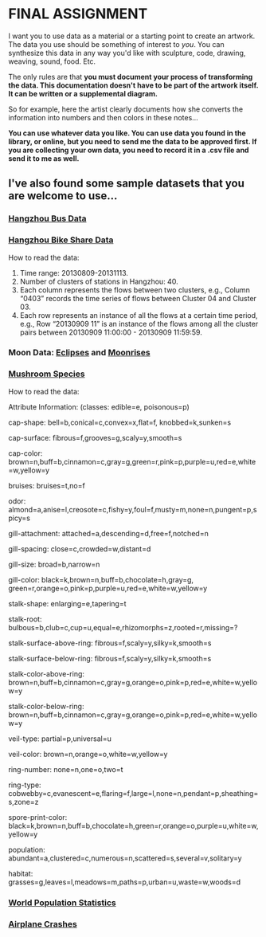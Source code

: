 # FINAL ASSIGNMENT


I want you to use data as a material or a starting point to create an artwork. The data you use should be something of interest to _you_.  You can synthesize this data in any way you'd like with sculpture, code, drawing, weaving, sound, food. Etc. 

The only rules are that **you must document your process of transforming the data. This documentation doesn't have to be part of the artwork itself. It can be written or a supplemental diagram.**

So for example, here the artist clearly documents how she converts the information into numbers and then colors in these notes...




**You can use whatever data you like. You can use data you found in the library, or online, but you need to send me the data to be approved first. If you are collecting your own data, you need to record it in a .csv file and send it to me as well.**


## I've also found some sample datasets that you are welcome to use...


### [Hangzhou Bus Data](https://raw.githubusercontent.com/AaratiAkkapeddi/CAA/master/Assignments/FINAL_ASSIGNMENT/SAMPLE_DATA/Hangzhou%20Bus%20Data/bus_data.js)

### [Hangzhou Bike Share Data](https://raw.githubusercontent.com/AaratiAkkapeddi/CAA/master/Assignments/FINAL_ASSIGNMENT/SAMPLE_DATA/Hangzhou_bike_share_data/bike_share_data.js)

How to read the data:
1. Time range: 20130809-20131113.
2. Number of clusters of stations in Hangzhou: 40.
3. Each column represents the flows between two clusters, e.g., Column “0403” records the time series of flows between Cluster 04 and Cluster 03.
4. Each row represents an instance of all the flows at a certain time period, e.g., Row “20130909 11” is an instance of the flows among all the cluster pairs between 20130909 11:00:00 - 20130909 11:59:59.

### Moon Data: [Eclipses](https://raw.githubusercontent.com/AaratiAkkapeddi/CAA/master/Assignments/FINAL_ASSIGNMENT/SAMPLE_DATA/Moon%20Data/eclipse_data.js) and [Moonrises](https://raw.githubusercontent.com/AaratiAkkapeddi/CAA/master/Assignments/FINAL_ASSIGNMENT/SAMPLE_DATA/Moon%20Data/moonrise.js)

### [Mushroom Species](https://raw.githubusercontent.com/AaratiAkkapeddi/CAA/master/Assignments/FINAL_ASSIGNMENT/SAMPLE_DATA/Mushroom%20Species/mushrooms.js)
How to read the data:

Attribute Information: (classes: edible=e, poisonous=p)

cap-shape: bell=b,conical=c,convex=x,flat=f, knobbed=k,sunken=s

cap-surface: fibrous=f,grooves=g,scaly=y,smooth=s

cap-color: brown=n,buff=b,cinnamon=c,gray=g,green=r,pink=p,purple=u,red=e,white=w,yellow=y

bruises: bruises=t,no=f

odor: almond=a,anise=l,creosote=c,fishy=y,foul=f,musty=m,none=n,pungent=p,spicy=s

gill-attachment: attached=a,descending=d,free=f,notched=n

gill-spacing: close=c,crowded=w,distant=d

gill-size: broad=b,narrow=n

gill-color: black=k,brown=n,buff=b,chocolate=h,gray=g, green=r,orange=o,pink=p,purple=u,red=e,white=w,yellow=y

stalk-shape: enlarging=e,tapering=t

stalk-root: bulbous=b,club=c,cup=u,equal=e,rhizomorphs=z,rooted=r,missing=?

stalk-surface-above-ring: fibrous=f,scaly=y,silky=k,smooth=s

stalk-surface-below-ring: fibrous=f,scaly=y,silky=k,smooth=s

stalk-color-above-ring: brown=n,buff=b,cinnamon=c,gray=g,orange=o,pink=p,red=e,white=w,yellow=y

stalk-color-below-ring: brown=n,buff=b,cinnamon=c,gray=g,orange=o,pink=p,red=e,white=w,yellow=y

veil-type: partial=p,universal=u

veil-color: brown=n,orange=o,white=w,yellow=y

ring-number: none=n,one=o,two=t

ring-type: cobwebby=c,evanescent=e,flaring=f,large=l,none=n,pendant=p,sheathing=s,zone=z

spore-print-color: black=k,brown=n,buff=b,chocolate=h,green=r,orange=o,purple=u,white=w,yellow=y

population: abundant=a,clustered=c,numerous=n,scattered=s,several=v,solitary=y

habitat: grasses=g,leaves=l,meadows=m,paths=p,urban=u,waste=w,woods=d

### [World Population Statistics](https://raw.githubusercontent.com/AaratiAkkapeddi/CAA/master/Assignments/FINAL_ASSIGNMENT/SAMPLE_DATA/Population/population.js)

### [Airplane Crashes](https://raw.githubusercontent.com/AaratiAkkapeddi/CAA/master/Assignments/FINAL_ASSIGNMENT/SAMPLE_DATA/Airplane%20Crashes/airplane_crashes.js)
